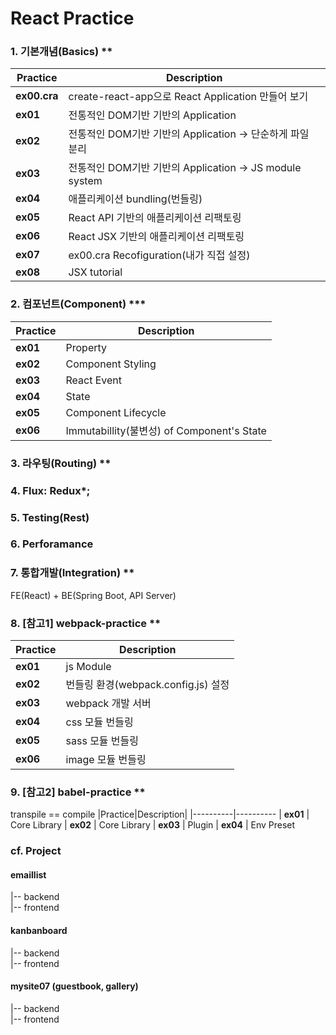 # React Practice
### 1. 기본개념(Basics) **
|Practice|Description|
|---|---|
|**ex00.cra**|create-react-app으로 React Application 만들어 보기|
|**ex01**|전통적인 DOM기반 기반의 Application|
|**ex02**|전통적인 DOM기반 기반의 Application -> 단순하게 파일 분리
|**ex03**|전통적인 DOM기반 기반의 Application -> JS module system
|**ex04**|애플리케이션 bundling(번들링)
|**ex05**|React API 기반의 애플리케이션 리팩토링
|**ex06**|React JSX 기반의 애플리케이션 리팩토링
|**ex07**|ex00.cra Recofiguration(내가 직접 설정)
|**ex08**|JSX tutorial

### 2. 컴포넌트(Component) ***

|Practice|Description|
|---|---|
|**ex01**|Property
|**ex02**|Component Styling
|**ex03**|React Event
|**ex04**|State
|**ex05**|Component Lifecycle
|**ex06**|Immutabillity(불변성) of Component's State
### 3. 라우팅(Routing) **
<!-- 
|예제|설명|
|---|---|
|**ex01**|
|**ex02**|
|**ex03**|
|**ex04**|
|**ex05**|
|**ex06**|
|**ex07**| -->
### 4. Flux: Redux*;

### 5. Testing(Rest)
### 6. Perforamance
### 7. 통합개발(Integration) **
FE(React) + BE(Spring Boot, API Server)
### 8. [참고1] webpack-practice **
|Practice|Description|
|----------|----------
| **ex01** | js Module
| **ex02** | 번들링 환경(webpack.config.js) 설정
| **ex03** | webpack 개발 서버
| **ex04** | css 모듈 번들링
| **ex05** | sass 모듈 번들링
| **ex06** | image 모듈 번들링

### 9. [참고2] babel-practice **
transpile == compile
|Practice|Description|
|----------|----------
| **ex01** | Core Library
| **ex02** | Core Library
| **ex03** | Plugin
| **ex04** | Env Preset


### cf. Project

#### emaillist   
   |-- backend   
   |-- frontend 
   
#### kanbanboard   
   |-- backend   
   |-- frontend


#### mysite07 (guestbook, gallery)   
   |-- backend   
   |-- frontend